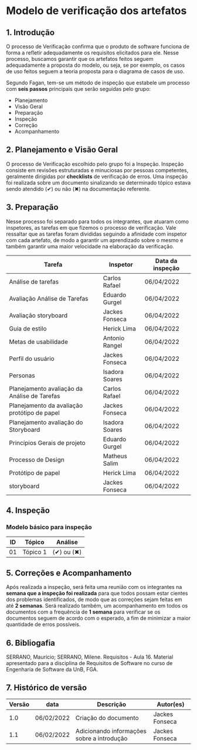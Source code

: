 # Modelo de verificação dos artefatos

## 1. Introdução

O processo de Verificação confirma que o produto de software funciona de forma a refletir adequadamente os requisitos elicitados para ele. Nesse processo, buscamos garantir que os artefatos feitos seguem adequadamente a proposta do modelo, ou seja, se por exemplo, os casos de uso feitos seguem a teoria proposta para o diagrama de casos de uso.

Segundo Fagan, tem-se um método de inspeção que estabele um processo com **seis passos** principais que serão seguidas pelo grupo:

- Planejamento
- Visão Geral
- Preparação
- Inspeção
- Correção
- Acompanhamento

## 2. Planejamento e Visão Geral

O processo de Verificação escolhido pelo grupo foi a Inspeção. Inspeção consiste em revisões estruturadas e minuciosas por pessoas competentes, geralmente dirigidas por **checklists** de verificação de erros. Uma inspeção foi realizada sobre um documento sinalizando se determinado tópico estava sendo atendido (✔) ou não (✖) na documentação referente.

## 3. Preparação
Nesse processo foi separado para todos os integrantes, que atuaram como inspetores, as tarefas em que fizemos o processo de verificação. Vale ressaltar que as tarefas foram divididas seguindo a afinidade com inspetor com cada artefato, de modo a garantir um aprendizado sobre o mesmo e também garantir uma maior velocidade na elaboração da verificação.

| Tarefa                                       | Inspetor       | Data da inspeção |
| -------------------------------------------- | -------------- | ---------------- |
| Análise de tarefas                           | Carlos Rafael  | 06/04/2022       |
| Avaliação Análise de Tarefas                 | Eduardo Gurgel | 06/04/2022       |
| Avaliação storyboard                         | Jackes Fonseca | 06/04/2022       |
| Guia de estilo                               | Herick Lima    | 06/04/2022       |
| Metas de usabilidade                         | Antonio Rangel | 06/04/2022       |
| Perfil do usuário                            | Jackes Fonseca | 06/04/2022       |
| Personas                                     | Isadora Soares | 06/04/2022       |
| Planejamento avaliação da Análise de Tarefas | Carlos Rafael  | 06/04/2022       |
| Planejamento da avaliação protótipo de papel | Jackes Fonseca | 06/04/2022       |
| Planejamento avaliação do Storyboard         | Isadora Soares | 06/04/2022       |
| Princípios Gerais de projeto                 | Eduardo Gurgel | 06/04/2022       |
| Processo de Design                           | Matheus Salim  | 06/04/2022       |
| Protótipo de papel                           | Herick Lima    | 06/04/2022       |
| storyboard                                   | Jackes Fonseca | 06/04/2022       |


## 4. Inspeção
### Modelo básico para inspeção

| ID  | Tópico   | Análise    |
| --- | -------- | ---------- |
| 01  | Tópico 1 | (✔) ou (✖) |

## 5. Correções e Acompanhamento

Após realizada a inspeção, será feita uma reunião com os integrantes na **semana que a inspeção foi realizada** para que todos possam estar cientes dos problemas identificados, de modo que as correções sejam feitas em até **2 semanas**. Será realizado também, um acompanhamento em todos os documentos com a frequência de **1 semana** para verificar se os documentos seguem de acordo com o esperado, a fim de minimizar a maior quantidade de erros possíveis.

## 6. Bibliogafia

SERRANO, Maurício; SERRANO, Milene. Requisitos - Aula 16. Material apresentado para a disciplina de Requisitos de Software no curso de Engenharia de Software da UnB, FGA.

## 7. Histórico de versão

| Versão | data       | Descrição                                  | Autor(es)      |
| ------ | ---------- | ------------------------------------------ | -------------- |
| 1.0    | 06/02/2022 | Criação do documento                       | Jackes Fonseca |
| 1.1    | 06/02/2022 | Adicionando informações sobre a introdução | Jackes Fonseca |
